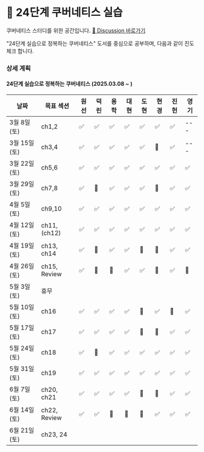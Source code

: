 # 🌱 24단계 쿠버네티스 실습

쿠버네티스 스터디를 위한 공간입니다. [📒 Discussion 바로가기](https://github.com/studykuberstep24/studykuberstep24/discussions)  

"24단계 실습으로 정복하는 쿠버네티스" 도서를 중심으로 공부하며, 다음과 같이 진도체크 합니다.

### 상세 계획
    
#### 24단계 실습으로 정복하는 쿠버네티스 (2025.03.08 ~ )
| 날짜 | 목표 섹션 | 원선 | 덕린 | 용학 | 대현 | 도현 | 현경 | 진헌 | 영기 |
| --- | ------- | --- | --- | ---| ---|---- | ----| -----|-----|
| 3월 8일(토) | ch1,2 |  ✅   | ✅   | ✅   |  ✅  |  ✅   |  ✅  |  ✅  | ---  |
| 3월 15일(토) | ch3,4 |  ✅  | ✅ | ✅  | ✅ | ✅ | 🔺 | ✅ | --- |
| 3월 22일(토) | ch5,6 |  ✅   | ✅    | ✅   |  ✅    |  ✅    |  ✅    |  ✅  | ✅  |
| 3월 29일(토) | ch7,8 |   ✅  |  🔺  | ✅  |  ✅   | ✅   |  🔺   |  ✅  |  ✅  |
| 4월 5일(토) | ch9,10 | ✅  |  ✅  | ✅  |   ✅  |  ✅   |  ✅   |  ✅ |  ✅  |
| 4월 12일(토) | ch11, (ch12) | ✅| ✅ | ✅  | ✅ |✅ |✅ |✅ |✅ |
| 4월 19일(토) | ch13, ch14 |✅ | 🔺 | ✅ | ✅ | 🔺 | 🔺|  ✅ | ✅ |
| 4월 26일(토) | ch15, Review | ✅ | 🔺 | 🔺 | ✅ | ✅ | 🔺 | ✅ | 🔺 |
| 5월 3일(토) | 휴무  |       |    |   |     |     |     |       |     |
| 5월 10일(토) | ch16  | ✅ | ✅ | ✅ | ✅ | 🔺 | ✅ | 🔺 | ✅ |
| 5월 17일(토) | ch17  | ✅ | ✅ | ✅ | ✅ |🔺|🔺| ✅ | ✅ |
| 5월 24일(토) | ch18 |✅|🔺|✅|✅|✅|✅|✅|✅|
| 5월 31일(토) | ch19 |✅|✅|✅|✅|✅|✅|✅|✅|
| 6월 7일(토) | ch20, ch21 |✅|✅|✅|✅|🔺|🔺|✅|✅|
| 6월 14일(토) | ch22, Review |✅|✅| 🔺  |   🔺  |🔺     |✅|✅|✅|
| 6월 21일(토) | ch23, 24 |       |    |   |     |     |     |       |     |



